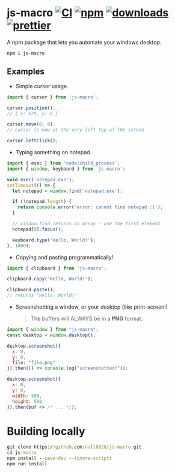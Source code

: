 # js-macro [![CI][ci-image]][ci-url] [![npm][npm-image]][npm-url] [![downloads][downloads-image]][downloads-url] [![prettier][prettier-image]][prettier-url]

[ci-image]: https://github.com/null8626/js-macro/actions/workflows/lint.yml/badge.svg?branch=main
[ci-url]: https://github.com/null8626/js-macro/actions/workflows/lint.yml
[prettier-image]: https://img.shields.io/badge/code_style-prettier-ff69b4.svg?style=flat-square
[prettier-url]: https://github.com/prettier/prettier
[npm-image]: https://img.shields.io/npm/v/js-macro.svg
[npm-url]: https://npmjs.org/package/js-macro
[downloads-image]: https://img.shields.io/npm/dm/js-macro.svg
[downloads-url]: https://npmjs.org/package/js-macro

A npm package that lets you automate your windows desktop.

```
npm i js-macro
```

## Examples

- Simple cursor usage

```js
import { cursor } from 'js-macro';

cursor.position();
// { x: 679, y: 0 }

cursor.move(0, 0);
// cursor is now at the very left top of the screen

cursor.leftClick();
```

- Typing something on notepad

```js
import { exec } from 'node:child_process';
import { window, keyboard } from 'js-macro';

void exec('notepad.exe');
setTimeout(() => {
  let notepad = window.find('notepad.exe');

  if (!notepad.length) {
    return console.error('error: cannot find notepad :(');
  }

  // window.find returns an array - use the first element
  notepad[0].focus();

  keyboard.type('Hello, World!');
}, 1000);
```

- Copying and pasting programmatically!

```js
import { clipboard } from 'js-macro';

clipboard.copy('Hello, World!');

clipboard.paste();
// returns "Hello, World!"
```

- Screenshotting a window, or your desktop (like print-screen!)
  > The buffers will ALWAYS be in a **PNG** format.

```js
import { window } from "js-macro";
const desktop = window.desktop();

desktop.screenshot({
  x: 0,
  y: 0,
  file: "file.png"
}).then(() => console.log("screenshotted!"));

desktop.screenshot({
  x: 0,
  y: 0,
  width: 500,
  height: 500
}).then(buf => /* ... */);
```

# Building locally

```cmd
git clone https://github.com/null8626/js-macro.git
cd js-macro
npm install --save-dev --ignore-scripts
npm run install
```
